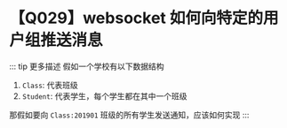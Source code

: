 # 【Q029】websocket 如何向特定的用户组推送消息

::: tip 更多描述 
 假如一个学校有以下数据结构

1. `Class`: 代表班级
1. `Student`: 代表学生，每个学生都在其中一个班级

那假如要向 `Class:201901` 班级的所有学生发送通知，应该如何实现 
:::